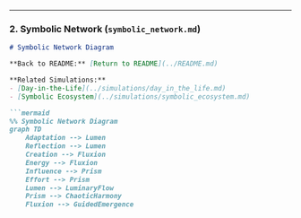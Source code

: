 
---

### **2. Symbolic Network (`symbolic_network.md`)**

```markdown
# Symbolic Network Diagram

**Back to README:** [Return to README](../README.md)  

**Related Simulations:**  
- [Day-in-the-Life](../simulations/day_in_the_life.md)  
- [Symbolic Ecosystem](../simulations/symbolic_ecosystem.md)

```mermaid
%% Symbolic Network Diagram
graph TD
    Adaptation --> Lumen
    Reflection --> Lumen
    Creation --> Fluxion
    Energy --> Fluxion
    Influence --> Prism
    Effort --> Prism
    Lumen --> LuminaryFlow
    Prism --> ChaoticHarmony
    Fluxion --> GuidedEmergence

